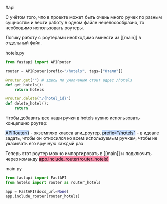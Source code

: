 #api

С учётом того, что в проекте может быть очень много ручек по разным сущностям и вести работу в одном файле нецелосообразно, то необходимо использовать роутеры.

Логику работу с роутерами необходимо вынести из [[main]] в отдельный файл.

hotels.py
```python
from fastapi import APIRouter

router = APIRouter(prefix="/hotels", tags=["Отели"])

@router.get("") # здесь по умолчанию стоит адрес /hotels
def get_hotels():
    return hotels

@router.delete("/{hotel_id}") 
def delete_hotel():
    return 
```
Чтобы добавить все наши ручки в hotels нужно использовать концепцию роутер:

<mark style="background: #ADCCFFA6;">APIRouter()</mark> - экземпляр класса апи_роутер.
<mark style="background: #ADCCFFA6;">prefix="/hotels"</mark> - в идеале задать, чтобы он относился ко всем используемым ручкам, чтобы не указывать его вручную каждый раз

Теперь этот роутер можно импортировать в [[main]] и подключить через команду <mark style="background: #FF5582A6;">app.include_router(router_hotels)</mark> 

main.py
```python
from fastapi import FastAPI
from hotels import router as router_hotels

app = FastAPI(docs_url=None)
app.include_router(router_hotels)
```